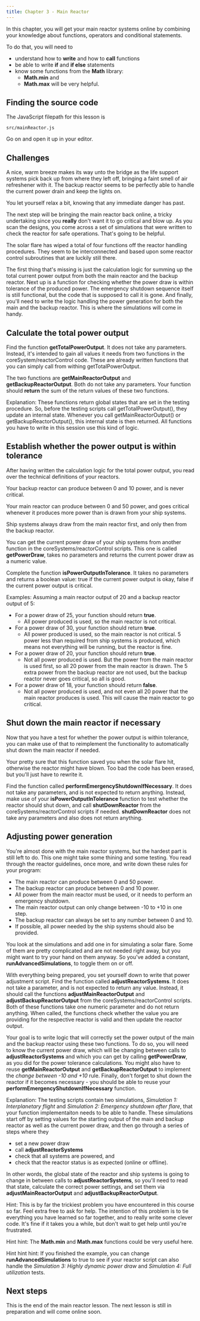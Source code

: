```yaml
---
title: Chapter 3 - Main Reactor
---
```


In this chapter, you will get your main reactor systems online by combining your knowledge about
functions, operators and conditional statements.

To do that, you will need to
* understand how to **write** and how to **call** functions
* be able to write **if** and **if else** statements
* know some functions from the **Math** library:
  * **Math.min** and
  * **Math.max** will be very helpful.

## Finding the source code
The JavaScript filepath for this lesson is 
```
src/mainReactor.js
```
Go on and open it up in your editor.

## Challenges
A nice, warm breeze makes its way unto the bridge as the life support systems pick back up from
where they left off, bringing a faint smell of air refreshener with it. The backup reactor seems to
be perfectly able to handle the current power drain and keep the lights on.

You let yourself relax a bit, knowing that any immediate danger has past.

The next step will be bringing the main reactor back online, a tricky undertaking since you 
**really** don't want it to go critical and blow up. As you scan the designs, you come across a set
of simulations that were written to check the reactor for safe operations. That's going to be 
helpful.

The solar flare has wiped a total of four functions off the reactor handling procedures. They seem
to be interconnected and based upon some reactor control subroutines that are luckily still there.

The first thing that's missing is just the calculation logic for summing up the total current power 
output from both the main reactor and the backup reactor. Next up is a function for checking whether
the power draw is within tolerance of the produced power. The emergency shutdown sequence itself is
still functional, but the code that is supposed to call it is gone. And finally, you'll need to 
write the logic handling the power generation for both the main and the backup reactor. This is 
where the simulations will come in handy.

## Calculate the total power output
Find the function **getTotalPowerOutput**. It does not take any parameters. Instead, it's intended
to gain all values it needs from two functions in the coreSystem/reactorControl code. These are
already written functions that you can simply call from withing getTotalPowerOutput.

The two functions are **getMainReactorOutput** and **getBackupReactorOutput**. Both do not take any
parameters. Your function should **return** the sum of the return values of these two functions.

Explanation: These functions return global states that are set in the testing procedure. So, before
the testing scripts call getTotalPowerOutput\(\), they update an internal state. Whenever you call
getMainReactorOutput\(\) or getBackupReactorOutput\(\), this internal state is then returned. All
functions you have to write in this session use this kind of logic.

## Establish whether the power output is within tolerance
After having written the calculation logic for the total power output, you read over the technical
definitions of your reactors.

Your backup reactor can produce between 0 and 10 power, and is never critical.

Your main reactor can produce between 0 and 50 power, and goes critical whenever it produces more
power than is drawn from your ship systems.

Ship systems always draw from the main reactor first, and only then from the backup reactor.

You can get the current power draw of your ship systems from another function in the
coreSystems/reactorControl scripts. This one is called **getPowerDraw**, takes no parameters and
returns the current power draw as a numeric value.

Complete the function **isPowerOutputInTolerance**. It takes no parameters and returns a boolean
value: true if the current power output is okay, false if the current power output is critical.

Examples: Assuming a main reactor output of 20 and a backup reactor output of 5:
* For a power draw of 25, your function should return **true**.
  * All power produced is used, so the main reactor is not critical.
* For a power draw of 30, your function should return **true**.
  * All power produced is used, so the main reactor is not critical. 5 power less than required
    from ship systems is produced, which means not everything will be running, but the reactor is
    fine.
* For a power draw of 20, your function should return **true**.
  * Not all power produced is used. But the power from the main reactor is used first, so all 20
    power from the main reactor is drawn. The 5 extra power from the backup reactor are not used,
    but the backup reactor never goes critical, so all is good.
* For a power draw of 18, your function should return **false**.
  * Not all power produced is used, and not even all 20 power that the main reactor produces is 
    used. This will cause the main reactor to go critical. 

## Shut down the main reactor if necessary
Now that you have a test for whether the power output is within tolerance, you can make use of that
to reimplement the functionality to automatically shut down the main reactor if needed.

Your pretty sure that this function saved you when the solar flare hit, otherwise the reactor might
have blown. Too bad the code has been erased, but you'll just have to rewrite it.

Find the function called **performEmergencyShutdownIfNecessary**. It does not take any parameters,
and is not expected to return anything. Instead, make use of your **isPowerOutputInTolerance**
function to test whether the reactor should shut down, and call **shutDownReactor** from the 
coreSystems/reactorControl scripts if needed. **shutDownReactor** does not take any parameters and
also does not return anything.

## Adjusting power generation
You're almost done with the main reactor systems, but the hardest part is still left to do. This one
might take some thining and some testing. You read through the reactor guidelines, once more, and
write down these rules for your program:

* The main reactor can produce between 0 and 50 power.
* The backup reactor can produce between 0 and 10 power.
* All power from the main reactor must be used, or it needs to perform an emergency shutdown.
* The main reactor output can only change between -10 to +10 in one step.
* The backup reactor can always be set to any number between 0 and 10.
* If possible, all power needed by the ship systems should also be provided.

You look at the simulations and add one in for simulating a solar flare. Some of them are pretty
complicated and are not needed right away, but you might want to try your hand on them anyway. So
you've added a constant, **runAdvancedSimulations**, to toggle them on or off.

With everything being prepared, you set yourself down to write that power adjustment script. Find
the function called **adjustReactorSystems**. It does not take a parameter, and is not expected to
return any value. Instead, it should call the functions **adjustMainReactorOutput** and
**adjustBackupReactorOutput** from the coreSystems/reactorControl scripts. Both of these functions
take one numeric parameter and do not return anything. When called, the functions check whether the
value you are providing for the respective reactor is valid and then update the reactor output.

Your goal is to write logic that will correctly set the power output of the main and the backup 
reactor using these two functions. To do so, you will need to know the current power draw, which
will be changing between calls to **adjustReactorSystems** and which you can get by calling
**getPowerDraw**, as you did for the power tolerance calculations. You might also have to reuse
**getMainReactorOutput** and **getBackupReactorOutput** to implement the
*change between -10 and +10* rule. Finally, don't forget to shut down the reactor if it becomes
necessary - you should be able to reuse your **performEmergencyShutdownIfNecessary** function.

Explanation: The testing scripts contain two simulations, *Simulation 1: Interplanetary flight* and
*Simulation 2: Emergency shutdown after flare*, that your function implementaiton needs to be able
to handle. These simulations start off by setting values for the starting output of the main and
backup reactor as well as the current power draw, and then go through a series of steps where they
* set a new power draw
* call **adjustReactorSystems**
* check that all systems are powered, and
* check that the reactor status is as expected \(online or offline\).

In other words, the global state of the reactor and ship systems is going to change in between calls
to **adjustReactorSystems**, so you'll need to read that state, calculate the correct power 
settings, and set them via **adjustMainReactorOutput** and **adjustBackupReactorOutput**.

Hint: This is by far the trickiest problem you have encountered in this course so far. Feel extra
free to ask for help. The intention of this problem is to tie everything you have learned so far
together, and to really write some clever code. It's fine if it takes you a while, but don't wait
to get help until you're frustrated.

Hint hint: The **Math.min** and **Math.max** functions could be very useful here.

Hint hint hint: If you finished the example, you can change **runAdvancedSimulations** to true to 
see if your reactor script can also handle the *Simulation 3: Highly dynamic power draw* and 
*Simulation 4: Full utilization* tests.

## Next steps
This is the end of the main reactor lesson. The next lesson is still in preparation and will come
online soon.